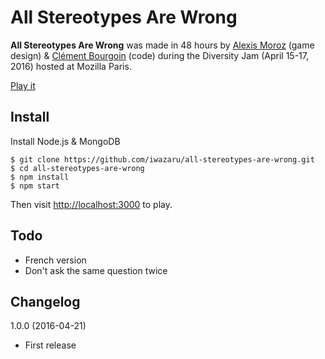 # All Stereotypes Are Wrong

**All Stereotypes Are Wrong** was made in 48 hours by 
[Alexis Moroz](https://www.linkedin.com/in/alexismoroz) (game design) & 
[Clément Bourgoin](https://twitter.com/ClementBourgoin) (code) during the 
Diversity Jam (April 15-17, 2016) hosted at Mozilla Paris.

[Play it](http://asaw.nokto.net/)

## Install

Install Node.js & MongoDB

```
$ git clone https://github.com/iwazaru/all-stereotypes-are-wrong.git
$ cd all-stereotypes-are-wrong
$ npm install
$ npm start
```

Then visit [http://localhost:3000](http://localhost:3000) to play. 

## Todo

* French version
* Don't ask the same question twice

## Changelog

1.0.0 (2016-04-21)
* First release
